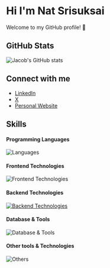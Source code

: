 # Hi I'm Nat Srisuksai

Welcome to my GitHub profile! 🌟

## GitHub Stats
![Jacob's GitHub stats](https://github-readme-stats.vercel.app/api?username=NatSrisuksai&show_icons=true&theme=cobalt)

## Connect with me
- [LinkedIn](https://www.linkedin.com/in/jacobsomer)
- [X](https://x.com/jacobsomer)
- [Personal Website](https://www.jacobsomer.com)

## Skills

#### Programming Languages
![Languages](https://skillicons.dev/icons?i=c,js,python,java,php)

#### Frontend Technologies
![Frontend Technologies](https://skillicons.dev/icons?i=react,html,css,tailwind)

#### Backend Technologies
[![Backend Technologies](https://skillicons.dev/icons?i=fastapi&perline=3)](https://skillicons.dev)

#### Database & Tools
![Database & Tools](https://skillicons.dev/icons?i=mysql,mongodb,postgres,postman)

#### Other tools & Technologies
![Others](https://skillicons.dev/icons?i=git,github,markdown,netlify,vercel,vscode,figma,,githubactions,gitlab)



